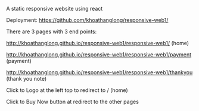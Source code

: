 A static responsive website using react

Deployment: https://github.com/khoathanglong/responsive-web1/

There are 3 pages with 3 end points:
 
 http://khoathanglong.github.io/responsive-web1/responsive-web1/ (home)
 
 http://khoathanglong.github.io/responsive-web1/responsive-web1/payment (payment)
 
 http://khoathanglong.github.io/responsive-web1/responsive-web1/thankyou (thank you note)

Click to Logo at the left top to redirect to / (home)

Click to Buy Now button at redirect to the other pages
